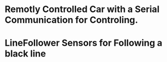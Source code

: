 # Remotly Controlled Car with a Serial Communication for Controling.
# LineFollower Sensors for Following a black line 
